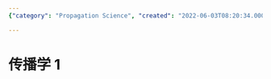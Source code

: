 ```yaml
---
{"category": "Propagation Science", "created": "2022-06-03T08:20:34.000Z", "date": "2022-06-03 08:20:34", "description": "This article, titled '传播学 1' in Chinese, is believed to be the first installment of a series on propagation science or theory. It delves into the fundamental principles and concepts governing this field, providing readers with an in-depth understanding of its core foundations.", "modified": "2022-08-18T14:09:53.809Z", "tags": ["courses", "MOOC", "propagation study"], "title": "传播学"}

---
```


# 传播学 1
